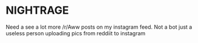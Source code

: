 # NIGHTRAGE
Need a see a lot more /r/Aww posts on my instagram feed. Not a bot just a useless person uploading pics from reddiit to instagram
